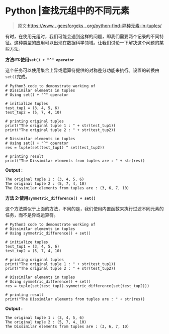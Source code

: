 # Python |查找元组中的不同元素

> 原文:[https://www . geesforgeks . org/python-find-异种元素-in-tuples/](https://www.geeksforgeeks.org/python-find-dissimilar-elements-in-tuples/)

有时，在使用元组时，我们可能会遇到这样的问题，即我们需要两个记录的不同特征。这种类型的应用可以出现在数据科学领域。让我们讨论一下解决这个问题的某些方法。

**方法#1:使用`set() + "^" operator`**

这个任务可以使用集合上异或运算符提供的对称差分功能来执行。设置的转换由`set()`完成。

```
# Python3 code to demonstrate working of
# Dissimilar elements in tuples
# Using set() + "^" operator

# initialize tuples
test_tup1 = (3, 4, 5, 6)
test_tup2 = (5, 7, 4, 10)

# printing original tuples
print("The original tuple 1 : " + str(test_tup1))
print("The original tuple 2 : " + str(test_tup2))

# Dissimilar elements in tuples
# Using set() + "^" operator
res = tuple(set(test_tup1) ^ set(test_tup2))

# printing result
print("The Dissimilar elements from tuples are : " + str(res))
```

**Output :**

```
The original tuple 1 : (3, 4, 5, 6)
The original tuple 2 : (5, 7, 4, 10)
The Dissimilar elements from tuples are : (3, 6, 7, 10)

```

**方法 2:使用`symmetric_difference() + set()`**

这个方法类似于上面的方法，不同的是，我们使用内置函数来执行过滤不同元素的任务，而不是异或运算符。

```
# Python3 code to demonstrate working of
# Dissimilar elements in tuples
# Using symmetric_difference() + set()

# initialize tuples
test_tup1 = (3, 4, 5, 6)
test_tup2 = (5, 7, 4, 10)

# printing original tuples
print("The original tuple 1 : " + str(test_tup1))
print("The original tuple 2 : " + str(test_tup2))

# Dissimilar elements in tuples
# Using symmetric_difference() + set()
res = tuple(set(test_tup1).symmetric_difference(set(test_tup2)))

# printing result
print("The Dissimilar elements from tuples are : " + str(res))
```

**Output :**

```
The original tuple 1 : (3, 4, 5, 6)
The original tuple 2 : (5, 7, 4, 10)
The Dissimilar elements from tuples are : (3, 6, 7, 10)

```